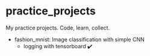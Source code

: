# practice_projects
My practice projects. Code, learn, collect.
* fashion_mnist: Image classification with simple CNN
  * logging with tensorboard ✔️
